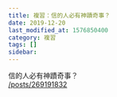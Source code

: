 ```yaml
---
title: 複習：信的人必有神蹟奇事？
date: 2019-12-20
last_modified_at: 1576850400
category: 複習
tags: []
sidebar: 
---
```


<p>信的人必有神蹟奇事？<br/>
<a href="/posts/269191832" target="_blank">/posts/269191832</a></p>
<p> </p>
